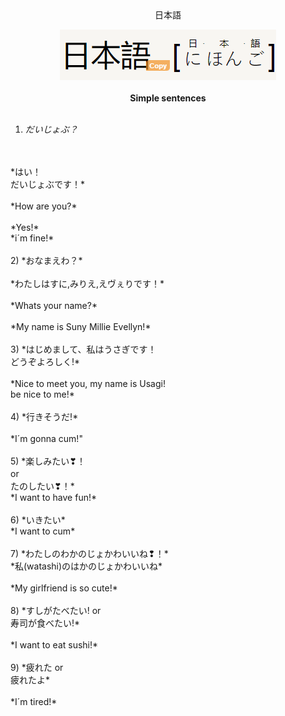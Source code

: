 <center>
日本語

![](../Images/日本語.png)
<br>
<br>
**Simple sentences**
<br>
<br>
</center>

1) *だいじょぶ？*
<br>
<br> *はい！
<br>  だいじょぶです！*
<br>
<br> *How are you?*
<br>
<br> *Yes!*
<br> *i´m fine!*
<br>
<br>
2) *おなまえわ？*
<br>
<br> *わたしはすに,みりえ,えヴぇりです！*
<br>
<br> *Whats your name?*
<br>
<br> *My name is Suny Millie Evellyn!*
<br>
<br>
3) *はじめまして、私はうさぎです！
<br> どうぞよろしく!*
<br>
<br> *Nice to meet you, my name is Usagi!
<br>  be nice to me!*
<br>
<br>
4) *行きそうだ!* 
<br>
<br> *I´m gonna cum!"
<br>
<br>
5) *楽しみたい❣！　
<br>or　
<br>たのしたい❣！*
<br> *I want to have fun!*
<br>
<br>
6) *いきたい*
<br> *I want to cum*
<br>
<br>
7) *わたしのわかのじょかわいいね❢！*
<br> *私(watashi)のはかのじょかわいいね*
<br>
<br>
    *My girlfriend is so cute!*
<br>
<br>
8) *すしがたべたい!  
or
<br> 寿司が食べたい!*
<br>
<br> *I want to eat sushi!*
<br>
<br>
9) *疲れた
or
<br>疲れたよ*
<br>
<br> *I´m tired!*